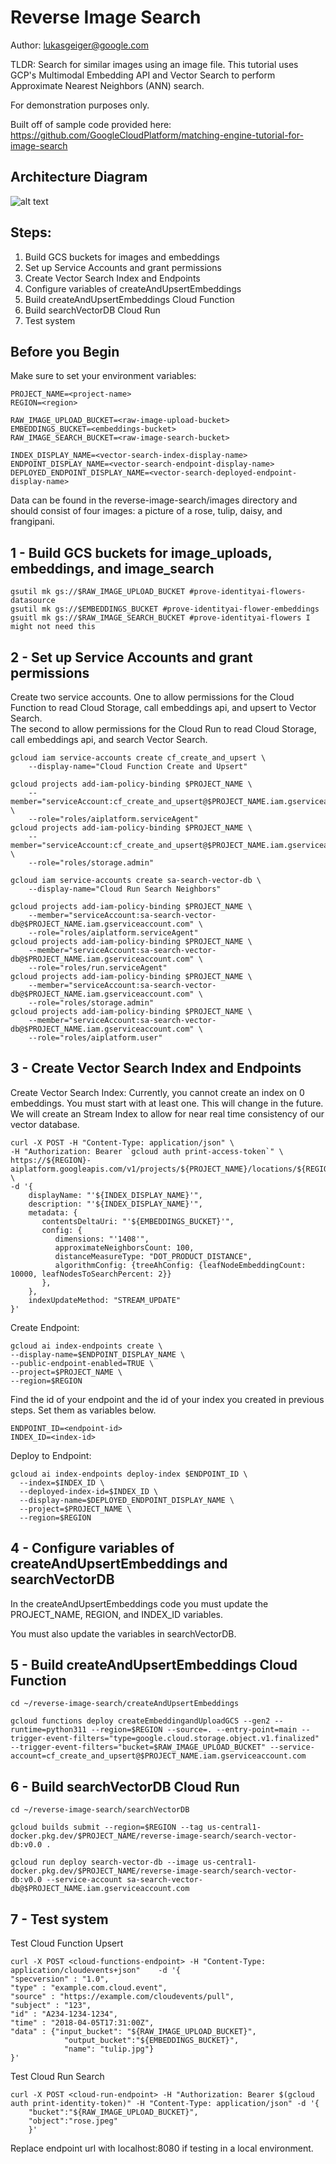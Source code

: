 # Reverse Image Search 
Author: lukasgeiger@google.com

TLDR: Search for similar images using an image file. This tutorial uses GCP's Multimodal Embedding API 
and Vector Search to perform Approximate Nearest Neighbors (ANN) search. 

For demonstration purposes only. 

Built off of sample code provided here: https://github.com/GoogleCloudPlatform/matching-engine-tutorial-for-image-search

## Architecture Diagram 

![alt text](images/ReverseImageSearchBackground.png)

## Steps: 
1. Build GCS buckets for images and embeddings 
2. Set up Service Accounts and grant permissions
3. Create Vector Search Index and Endpoints
4. Configure variables of createAndUpsertEmbeddings
5. Build createAndUpsertEmbeddings Cloud Function 
6. Build searchVectorDB Cloud Run 
7. Test system 

## Before you Begin 
Make sure to set your environment variables: 
```
PROJECT_NAME=<project-name>
REGION=<region> 

RAW_IMAGE_UPLOAD_BUCKET=<raw-image-upload-bucket>
EMBEDDINGS_BUCKET=<embeddings-bucket>
RAW_IMAGE_SEARCH_BUCKET=<raw-image-search-bucket>

INDEX_DISPLAY_NAME=<vector-search-index-display-name>
ENDPOINT_DISPLAY_NAME=<vector-search-endpoint-display-name>
DEPLOYED_ENDPOINT_DISPLAY_NAME=<vector-search-deployed-endpoint-display-name>
```

Data can be found in the reverse-image-search/images directory and should consist of four images: a picture of a rose, tulip, daisy, and frangipani. 

## 1 - Build GCS buckets for image_uploads, embeddings, and image_search
```
gsutil mk gs://$RAW_IMAGE_UPLOAD_BUCKET #prove-identityai-flowers-datasource
gsutil mk gs://$EMBEDDINGS_BUCKET #prove-identityai-flower-embeddings
gsuitl mk gs://$RAW_IMAGE_SEARCH_BUCKET #prove-identityai-flowers I might not need this
```


## 2 - Set up Service Accounts and grant permissions
Create two service accounts. 
One to allow permissions for the Cloud Function to read Cloud Storage, call embeddings api, and upsert to Vector Search.  
The second to allow permissions for the Cloud Run to read Cloud Storage, call embeddings api, and search Vector Search. 

```
gcloud iam service-accounts create cf_create_and_upsert \
    --display-name="Cloud Function Create and Upsert"
```
```
gcloud projects add-iam-policy-binding $PROJECT_NAME \
    --member="serviceAccount:cf_create_and_upsert@$PROJECT_NAME.iam.gserviceaccount.com" \
    --role="roles/aiplatform.serviceAgent"
gcloud projects add-iam-policy-binding $PROJECT_NAME \
    --member="serviceAccount:cf_create_and_upsert@$PROJECT_NAME.iam.gserviceaccount.com" \
    --role="roles/storage.admin"
```

```
gcloud iam service-accounts create sa-search-vector-db \
    --display-name="Cloud Run Search Neighbors"
```
```
gcloud projects add-iam-policy-binding $PROJECT_NAME \
    --member="serviceAccount:sa-search-vector-db@$PROJECT_NAME.iam.gserviceaccount.com" \
    --role="roles/aiplatform.serviceAgent"
gcloud projects add-iam-policy-binding $PROJECT_NAME \
    --member="serviceAccount:sa-search-vector-db@$PROJECT_NAME.iam.gserviceaccount.com" \
    --role="roles/run.serviceAgent"
gcloud projects add-iam-policy-binding $PROJECT_NAME \
    --member="serviceAccount:sa-search-vector-db@$PROJECT_NAME.iam.gserviceaccount.com" \
    --role="roles/storage.admin" 
gcloud projects add-iam-policy-binding $PROJECT_NAME \
    --member="serviceAccount:sa-search-vector-db@$PROJECT_NAME.iam.gserviceaccount.com" \
    --role="roles/aiplatform.user"
```



## 3 - Create Vector Search Index and Endpoints

Create Vector Search Index: Currently, you cannot create an index on 0 embeddings. You must start with at least one. This will change in the future. We will create an Stream Index to allow for near real time consistency of our vector database. 
```
curl -X POST -H "Content-Type: application/json" \
-H "Authorization: Bearer `gcloud auth print-access-token`" \
https://${REGION}-aiplatform.googleapis.com/v1/projects/${PROJECT_NAME}/locations/${REGION}/indexes \
-d '{
    displayName: "'${INDEX_DISPLAY_NAME}'",
    description: "'${INDEX_DISPLAY_NAME}'",
    metadata: {
       contentsDeltaUri: "'${EMBEDDINGS_BUCKET}'",
       config: {
          dimensions: "'1408'",
          approximateNeighborsCount: 100,
          distanceMeasureType: "DOT_PRODUCT_DISTANCE",
          algorithmConfig: {treeAhConfig: {leafNodeEmbeddingCount: 10000, leafNodesToSearchPercent: 2}}
       },
    },
    indexUpdateMethod: "STREAM_UPDATE"
}'
```

Create Endpoint: 
```
gcloud ai index-endpoints create \
--display-name=$ENDPOINT_DISPLAY_NAME \
--public-endpoint-enabled=TRUE \
--project=$PROJECT_NAME \
--region=$REGION
```

Find the id of your endpoint and the id of your index you created in previous steps. Set them as variables below.
```
ENDPOINT_ID=<endpoint-id>
INDEX_ID=<index-id>
```

Deploy to Endpoint: 
```
gcloud ai index-endpoints deploy-index $ENDPOINT_ID \
  --index=$INDEX_ID \
  --deployed-index-id=$INDEX_ID \
  --display-name=$DEPLOYED_ENDPOINT_DISPLAY_NAME \
  --project=$PROJECT_NAME \
  --region=$REGION
```

## 4 - Configure variables of createAndUpsertEmbeddings and searchVectorDB

In the createAndUpsertEmbeddings code you must update the PROJECT_NAME, REGION, and INDEX_ID variables. 

You must also update the variables in searchVectorDB. 

<!-- TODO - Take screenshots to clarify where to find each variable. -->

## 5 - Build createAndUpsertEmbeddings Cloud Function 
```
cd ~/reverse-image-search/createAndUpsertEmbeddings

gcloud functions deploy createEmbeddingandUploadGCS --gen2 --runtime=python311 --region=$REGION --source=. --entry-point=main --trigger-event-filters="type=google.cloud.storage.object.v1.finalized" --trigger-event-filters="bucket=$RAW_IMAGE_UPLOAD_BUCKET" --service-account=cf_create_and_upsert@$PROJECT_NAME.iam.gserviceaccount.com
```


## 6 - Build searchVectorDB Cloud Run 
```
cd ~/reverse-image-search/searchVectorDB

gcloud builds submit --region=$REGION --tag us-central1-docker.pkg.dev/$PROJECT_NAME/reverse-image-search/search-vector-db:v0.0 .

gcloud run deploy search-vector-db --image us-central1-docker.pkg.dev/$PROJECT_NAME/reverse-image-search/search-vector-db:v0.0 --service-account sa-search-vector-db@$PROJECT_NAME.iam.gserviceaccount.com
```

## 7 - Test system 
Test Cloud Function Upsert 
```
curl -X POST <cloud-functions-endpoint> -H "Content-Type: application/cloudevents+json"    -d '{
"specversion" : "1.0",
"type" : "example.com.cloud.event",
"source" : "https://example.com/cloudevents/pull",
"subject" : "123",
"id" : "A234-1234-1234",
"time" : "2018-04-05T17:31:00Z",
"data" : {"input_bucket": "${RAW_IMAGE_UPLOAD_BUCKET}", 
            "output_bucket":"${EMBEDDINGS_BUCKET}",
            "name": "tulip.jpg"}
}'
```

Test Cloud Run Search 
```
curl -X POST <cloud-run-endpoint> -H "Authorization: Bearer $(gcloud auth print-identity-token)" -H "Content-Type: application/json" -d '{
    "bucket":"${RAW_IMAGE_UPLOAD_BUCKET}",
    "object":"rose.jpeg"
    }'
```

Replace endpoint url with localhost:8080 if testing in a local environment.